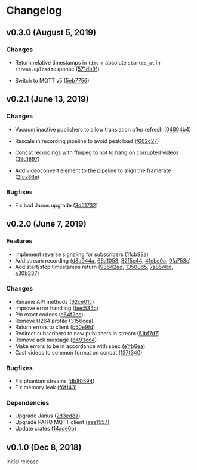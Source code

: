 # Changelog

## v0.3.0 (August 5, 2019)

### Changes

- Return relative timestamps in `time` + absolute `started_at` in `stream.upload` response ([571db91](https://github.com/netology-group/janus-conference/commit/571db917e89a98145b4a1db3ce8f8d3843a5611b))

- Switch to MQTT v5 ([5eb7756](https://github.com/netology-group/janus-conference/commit/5eb7756d25ec7c188f2d317ae455871e1b8a6ff6))

## v0.2.1 (June 13, 2019)

### Changes

- Vacuum inactive publishers to allow translation after refresh ([04804b4](https://github.com/netology-group/janus-conference/commit/04804b42e473538489f90b109f45ff8ab4b92993))

- Rescale in recording pipeline to avoid peak load ([f662c27](https://github.com/netology-group/janus-conference/commit/f662c274b97327552a28f6c8dc3bd68d260f4cd2))

- Concat recordings with ffmpeg to not to hang on corrupted videos ([39c1897](https://github.com/netology-group/janus-conference/commit/39c18979c2361ab0c1110b20fe6ea4c66a7d967c))

- Add videoconvert element to the pipeline to align the framerate ([2fca86e](https://github.com/netology-group/janus-conference/commit/2fca86e58da377e5c4652f986326a41f41fb74c3))

### Bugfixes

- Fix bad Janus upgrade ([3d51732](https://github.com/netology-group/janus-conference/commit/3d5173298b5f145d8c2967de350b793e2ab246c7))

## v0.2.0 (June 7, 2019)

### Features

- Implement reverse signaling for subscribers ([11cb98a](https://github.com/netology-group/janus-conference/commit/11cb98aedfbb302ecc55af966202fd34d563d7e0))
- Add stream recording ([d8a944a](https://github.com/netology-group/janus-conference/commit/d8a944a4dbf9ffc4c0aa99354b490189d3266fd1), [66a1053](https://github.com/netology-group/janus-conference/commit/66a1053cfcabde60a4d07589cd7316eb2c952184), [82f5c44](https://github.com/netology-group/janus-conference/commit/82f5c447118b2b2e2b616eb52196ad6005fa2e7b), [41ebc0a](https://github.com/netology-group/janus-conference/commit/41ebc0a3369b4e95a1c4f397ba4a01e218422297), [9fa753c](https://github.com/netology-group/janus-conference/commit/9fa753cd0f6352a1a6e871c36cb8c49ad16858ca))
- Add start/stop timestamps return ([93642ed](https://github.com/netology-group/janus-conference/commit/93642edaef5c5cf21559743879443703238bb8c1), [13500d5](https://github.com/netology-group/janus-conference/commit/13500d57ef57f01a9341b00a74e5fb399430f5a4), [7a8546d](https://github.com/netology-group/janus-conference/commit/7a8546d18735e9c3d2fdd4ce8403af35a628641e), [a30b337](https://github.com/netology-group/janus-conference/commit/a30b3375f8bfa80e0dc13d5e5509e411ff4dec6e))

### Changes

- Rename API methods ([62ce01c](https://github.com/netology-group/janus-conference/commit/62ce01c18af4050359aeaf933fa2636619318087))
- Improve error handling ([bec534c](https://github.com/netology-group/janus-conference/commit/bec534c247b026e890c6ad1b13dcf40a7a03079b))
- Pin exact codecs ([e64f2ce](https://github.com/netology-group/janus-conference/commit/e64f2ce08cc1c7d5253ad51a5b063437a119b670))
- Remove H264 profile ([3156cea](https://github.com/netology-group/janus-conference/commit/3156cea959e7310ea2e16b7933083dcdfa1ab876))
- Return errors to client ([b50e9fd](https://github.com/netology-group/janus-conference/commit/b50e9fdbc1a0221b1d6f01fe9816aeddc8e54bf1))
- Redirect subscribers to new publishers in stream ([51bf7d7](https://github.com/netology-group/janus-conference/commit/51bf7d7bf5b8cf929f8a5f6450f8375b39a9e6b4))
- Remove ack message ([b493cc4](https://github.com/netology-group/janus-conference/commit/b493cc4026c4b2c6f710e95c087bdf354043ddf0))
- Make errors to be in accordance with spec ([e1fb6ea](https://github.com/netology-group/janus-conference/commit/e1fb6ea6bc282a672ff2a83e301780e90697556f))
- Cast videos to common format on concat ([f37f340](https://github.com/netology-group/janus-conference/commit/f37f340eefddf97be7862e9cf09701a8e4e7717f))

### Bugfixes

- Fix phantom streams ([db80594](https://github.com/netology-group/janus-conference/commit/db80594ce334f80d9493e3212f8a586561fc33d7))
- Fix memory leak ([f6f143](https://github.com/netology-group/janus-conference/commit/f6f143fa46435bbdfb593b124b16c17767014338))

### Dependencies

- Upgrade Janus ([2d3ed8a](https://github.com/netology-group/janus-conference/commit/2d3ed8a3068a9c5f374623f2df63ada2f35498da))
- Upgrade PAHO MQTT client ([aee1557](https://github.com/netology-group/janus-conference/commit/aee1557e1d884eb132634540a5286bac24b51b59))
- Update crates ([14ade6b](https://github.com/netology-group/janus-conference/commit/14ade6b9e1403fcebd662430b5539b23699b9e5d))

## v0.1.0 (Dec 8, 2018)

Initial release
